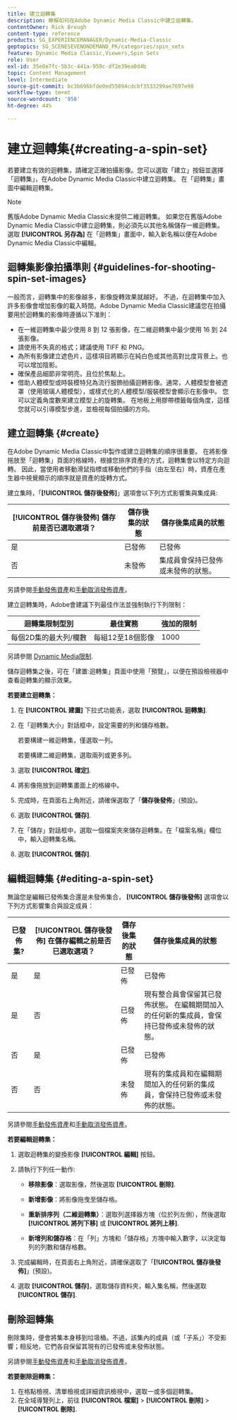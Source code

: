 ```yaml
---
title: 建立迴轉集
description: 瞭解如何在Adobe Dynamic Media Classic中建立迴轉集。
contentOwner: Rick Brough
content-type: reference
products: SG_EXPERIENCEMANAGER/Dynamic-Media-Classic
geptopics: SG_SCENESEVENONDEMAND_PK/categories/spin_sets
feature: Dynamic Media Classic,Viewers,Spin Sets
role: User
exl-id: 35e8e7fc-5b3c-441a-959c-df2e39ea0d4b
topic: Content Management
level: Intermediate
source-git-commit: bc3b696bfde0ed55894cdcbf3533299ae7697e98
workflow-type: tm+mt
source-wordcount: '958'
ht-degree: 44%

---
```


# 建立迴轉集{#creating-a-spin-set}

若要建立有效的迴轉集，請確定正確拍攝影像。您可以選取「建立」按鈕並選擇「迴轉集」，在Adobe Dynamic Media Classic中建立迴轉集。 在「迴轉集」畫面中編輯迴轉集。

>[!NOTE]
>
>舊版Adobe Dynamic Media Classic未提供二維迴轉集。 如果您在舊版Adobe Dynamic Media Classic中建立迴轉集，則必須先以其他名稱儲存一維迴轉集。 選取 **[!UICONTROL 另存為]** 在「迴轉集」畫面中，輸入新名稱以便在Adobe Dynamic Media Classic中編輯。

## 迴轉集影像拍攝準則 {#guidelines-for-shooting-spin-set-images}

一般而言，迴轉集中的影像越多，影像旋轉效果就越好。 不過，在迴轉集中加入許多影像會增加影像的載入時間。Adobe Dynamic Media Classic建議您在拍攝要用於迴轉集的影像時遵循以下准則：

* 在一維迴轉集中最少使用 8 到 12 張影像，在二維迴轉集中最少使用 16 到 24 張影像。
* 請使用不失真的格式；建議使用 TIFF 和 PNG。
* 為所有影像建立遮色片，這樣項目將顯示在純白色或其他高對比度背景上。也可以增加陰影。
* 確保產品細節非常明亮，且位於焦點上。
* 借助人體模型或時裝模特兒為流行服飾拍攝迴轉影像。通常，人體模型會被遮罩（使用玻璃人體模型），或樣式化的人體模型/服裝模型會顯示在影像中。 您可以定義角度數來建立模型上的旋轉集。 在地板上用膠帶標籤每個角度，這樣您就可以引導模型步進，並檢視每個拍攝的方向。

## 建立迴轉集 {#create}

在Adobe Dynamic Media Classic中製作或建立迴轉集的順序很重要。 在將影像拖放至「迴轉集」頁面的格線時，根據您排序資產的方式，迴轉集會以特定方向迴轉。 因此，當使用者移動滑鼠指標或移動他們的手指（由左至右）時，資產在產生器中視覺顯示的順序就是資產的旋轉方式。

建立集時，「**[!UICONTROL 儲存後發佈]**」選項會以下列方式影響集與集成員:

| **[!UICONTROL 儲存後發佈]** 儲存前是否已選取選項？ | 儲存後集的狀態 | 儲存後集成員的狀態 |
| --- | --- | --- |
| 是 | 已發佈 | 已發佈 |
| 否 | 未發佈 | 集成員會保持已發佈或未發佈的狀態。 |

另請參閱[手動發佈資產](publishing-files.md#manually-publishing-assets)和[手動取消發佈資產](publishing-files.md#manually-unpublishing-assets)。

建立迴轉集時，Adobe會建議下列最佳作法並強制執行下列限制：

| 迴轉集限制型別 | 最佳實務 | 強加的限制 |
| --- | --- | --- |
| 每個2D集的最大列/欄數 | 每組12至18個影像 | 1000 |

另請參閱 [Dynamic Media限制](/help/using/limitations.md).

儲存迴轉集之後，可在「建置:迴轉集」頁面中使用「預覽」，以便在預設檢視器中查看迴轉集的顯示效果。

**若要建立迴轉集：**

1. 在 **[!UICONTROL 建置]** 下拉式功能表，選取 **[!UICONTROL 迴轉集]**.
1. 在「迴轉集大小」對話框中，設定需要的列和儲存格數。

   若要構建一維迴轉集，僅選取一列。

   若要構建二維迴轉集，選取兩列或更多列。

1. 選取 **[!UICONTROL 確定]**.
1. 將影像拖放到迴轉集畫面上的格線中。
1. 完成時，在頁面右上角附近，請確保選取了「**儲存後發佈**」(預設)。
1. 選取 **[!UICONTROL 儲存]**.
1. 在「儲存」對話框中，選取一個檔案夾來儲存迴轉集。在「檔案名稱」欄位中，輸入迴轉集名稱。
1. 選取 **[!UICONTROL 儲存]**.

## 編輯迴轉集 {#editing-a-spin-set}

無論您是編輯已發佈集合還是未發佈集合， **[!UICONTROL 儲存後發佈]** 選項會以下列方式影響集合與設定成員：

| 已發佈集? | **[!UICONTROL 儲存後發佈]** 在儲存編輯之前是否已選取選項？ | 儲存後集的狀態 | 儲存後集成員的狀態 |
| --- | --- | --- | --- |
| 是 | 是 | 已發佈 | 已發佈 |
| 是 | 否 | 已發佈 | 現有整合員會保留其已發佈狀態。 在編輯期間加入的任何新的集成員，會保持已發佈或未發佈的狀態。 |
| 否 | 是 | 已發佈 | 已發佈 |
| 否 | 否 | 未發佈 | 現有的集成員和在編輯期間加入的任何新的集成員，會保持已發佈或未發佈的狀態。 |

另請參閱[手動發佈資產](publishing-files.md#manually-publishing-assets)和[手動取消發佈資產](publishing-files.md#manually-unpublishing-assets)。

**若要編輯迴轉集：**

1. 選取迴轉集的變換影像 **[!UICONTROL 編輯]** 按鈕。
1. 請執行下列任一動作:

   * **移除影像**：選取影像，然後選取 **[!UICONTROL 刪除]**.

   * **新增影像**：將影像拖曳至儲存格。

   * **重新排序列（二維迴轉集）**：選取列選擇器方塊（位於列左側），然後選取 **[!UICONTROL 將列下移]** 或 **[!UICONTROL 將列上移]**.

   * **新增列和儲存格**：在「列」方塊和「儲存格」方塊中輸入數字，以決定每列的列數和儲存格數。

1. 完成編輯時，在頁面右上角附近，請確保選取了「**[!UICONTROL 儲存後發佈]**」(預設)。
1. 選取 **[!UICONTROL 儲存]**，選取儲存資料夾，輸入集名稱，然後選取 **[!UICONTROL 儲存]**.

## 刪除迴轉集

刪除集時，便會將集本身移到垃圾桶。不過，該集內的成員（或「子系」）不受影響；相反地，它們各自保留其現有的已發佈或未發佈狀態。

另請參閱[手動發佈資產](publishing-files.md#manually-publishing-assets)和[手動取消發佈資產](publishing-files.md#manually-unpublishing-assets)。

**若要刪除迴轉集：**

1. 在格點檢視、清單檢視或詳細資訊檢視中，選取一或多個迴轉集。
1. 在全域導覽列上，前往 **[!UICONTROL 檔案]** > **[!UICONTROL 刪除]** > **[!UICONTROL 刪除]**.
